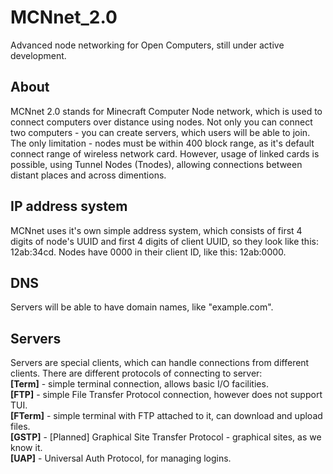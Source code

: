 # MCNnet_2.0
Advanced node networking for Open Computers, still under active development.

## About
MCNnet 2.0 stands for Minecraft Computer Node network, which is used to connect computers over distance using nodes. Not only you can connect two computers - you can create servers, which users will be able to join. The only limitation - nodes must be within 400 block range, as it's default connect range of wireless network card. However, usage of linked cards is possible, using Tunnel Nodes (Tnodes), allowing connections between distant places and across dimentions.
## IP address system
MCNnet uses it's own simple address system, which consists of first 4 digits of node's UUID and first 4 digits of client UUID, so they look like this: 12ab:34cd. Nodes have 0000 in their client ID, like this: 12ab:0000.
## DNS
Servers will be able to have domain names, like "example.com". 
## Servers
Servers are special clients, which can handle connections from different clients. There are different protocols of connecting to server:  
**[Term]** - simple terminal connection, allows basic I/O facilities.  
**[FTP]** - simple File Transfer Protocol connection, however does not support TUI.  
**[FTerm]** - simple terminal with FTP attached to it, can download and upload files.  
**[GSTP]** - [Planned] Graphical Site Transfer Protocol - graphical sites, as we know it.  
**[UAP]** - Universal Auth Protocol, for managing logins.
